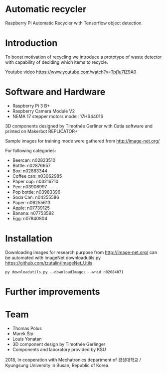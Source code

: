 # Automatic recycler

Raspberry Pi Automatic Recycler with Tensorflow object detection. 

# Introduction

To boost motivation of recycling we introduce a prototype of waste detector with capability of deciding which items to recycle. 

Youtube video https://www.youtube.com/watch?v=Tpj1u7IZ9A0

# Software and Hardware
- Raspberry Pi 3 B+ 
- Raspberry Camera Module V2
- NEMA 17 stepper motors model: 17HS4401S 

3D components designed by Timothée Gerliner with Catia software and printed on Makerbot REPLICATOR+


Sample images for training mode were gathered from http://image-net.org/

For following categories:
- Beercan: n02823510
- Bottle: n02876657
- Box: n02883344
- Coffee can: n03062985
- Paper cup: n03216710
- Pen: n03906997
- Pop bottle: n03983396
- Soda Can: n04255586
- Paper: n06255613
- Apple: n07739125
- Banana: n07753592
- Egg: n07840804

# Installation 

Downloading images for research purpose from http://image-net.org/ can be automated with ImageNet downloadutils.py https://github.com/tzutalin/ImageNet_Utils

```
py downloadutils.py --downloadImages --wnid n02084071
```

# Further improvements

# Team

- Thomas Polus
- Marek Šíp
- Louis Yonatan
- 3D component design by Timothée Gerlinger
- Components and laboratory provided by KSU

2018, In cooperation with Mechatronics department of 경성대학교 / Kyungsung University in Busan, Republic of Korea.